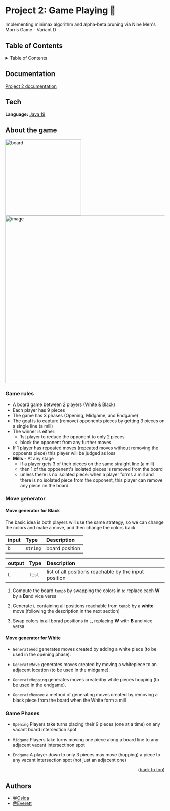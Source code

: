 
<a name="readme-top"></a>
# Project 2: Game Playing 🎲
Implementing minimax algorithm and alpha-beta pruning via Nine Men's Morris Game - Variant D

## Table of Contents
<details>
  <summary>Table of Contents</summary>
  <ol>
    <li><a href="#documentation">Documentation</a></li>
    <li><a href="#tech">Tech</a></li>
    <li><a href="#about-the-game">About the game</a></li>
    <li><a href="#authors">Authors</a></li>
  </ol>
</details>

## Documentation
[Project 2 documentation](https://pdfhost.io/v/zeJbkcLUb_COSC_461001_Project2)

## Tech
**Language:** [Java 19](https://www.oracle.com/java/technologies/downloads/#java19)

## About the game
<div display="flex" justify-content="space-evenly">
  <img width="240" alt="board" src="https://user-images.githubusercontent.com/51928654/204848799-0718cb30-0349-4682-92f8-fbbdaf7a293b.png">
  <img width="529" alt="image" src="https://user-images.githubusercontent.com/51928654/204849047-ffce82f9-7d66-49d1-b4ec-bc737fdaa570.png">
</div>

### Game rules
- A board game between 2 players (White & Black)
- Each player has 9 pieces
- The game has 3 phases (Opening, Midgame, and Endgame)
- The goal is to capture (remove) opponents pieces by getting 3 pieces on a single line (a mill)
- The winner is either:
  - 1st player to reduce the opponent to only 2 pieces
  - block the opponent from any further moves
- If 1 player has repeated moves (repeated moves without removing the oppoents piece) this player will be judged as loss
- **Mills** - At any stage 
  - If a player gets 3 of their pieces on the same straight line (a mill)
  - then 1 of the oppoenent's isolated pieces is removed from the board
  - unless there is no isolated piece: when a player forms a mill and there is no isolated piece from the opponent, this player can remove any piece on the board

### Move generator
#### Move generator for Black
The basic idea is both players will use the same strategy, so we can change the colors and make a move, and then change the colors back

| input | Type     | Description                |
| :-------- | :------- | :------------------------- |
| `b` | `string` | board position|

| output | Type     | Description                |
| :-------- | :------- | :------------------------- |
| `L` | `list` | list of all positions reachable by the input position|

1. Compute the board `tempb` by swapping the colors in `b`: replace each **W** by a **B**and vice versa 

1. Generate `L` containing all positions reachable from `tempb` by a **white** move (following the description in the next section)

1. Swap colors in all borad positions in `L`, replacing **W** with **B** and vice versa


#### Move generator for White
- `GenerateAdd`
    generates  moves created by adding a white piece (to be used in the opening phase).

- `GenerateMove`
    generates moves created by moving a whitepiece to an adjacent location (to be used in the midgame).

- `GenerateHopping`
    generates moves createdby white pieces hopping (to be used in the endgame).

- `GenerateRemove`
    a method of generating moves created by removing a black piece from the board when the White form a mill
    
    
### Game Phases
- `Opening`
Players take turns placing their 9 pieces (one at a time) on any vacant board intersection spot

- `Midgame`
Players take turns moving one piece along a board line to any adjacent vacant intersectinon spot

- `Endgame`
A player down to only 3 pieces may move (hopping) a piece to any vacant intersection spot (not just an adjacent one)

<p align="right">(<a href="#readme-top">back to top</a>)</p>

## Authors
- [@Osida](https://github.com/Osida)
- [@Everett](#)

